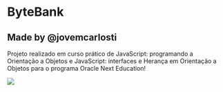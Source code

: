 # ByteBank
## Made by @jovemcarlosti

Projeto realizado em curso prático de JavaScript: programando a Orientação a Objetos e JavaScript: interfaces e Herança em Orientação a Objetos para o programa Oracle Next Education!

![](https://guiadeti.com.br/wp-content/uploads/2022/06/guia-cursos-one.png)